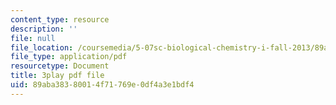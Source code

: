 ```yaml
---
content_type: resource
description: ''
file: null
file_location: /coursemedia/5-07sc-biological-chemistry-i-fall-2013/89aba38380014f71769e0df4a3e1bdf4_h20EdXcopeY.pdf
file_type: application/pdf
resourcetype: Document
title: 3play pdf file
uid: 89aba383-8001-4f71-769e-0df4a3e1bdf4
---
```

